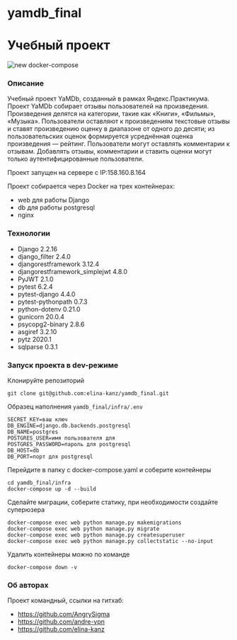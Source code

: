 # yamdb_final
# Учебный проект
![new docker-compose](https://github.com/elina-kanz/yamdb_final/actions/workflows/yamdb_workflow.yml/badge.svg)
### Описание
Учебный проект YaMDb, созданный в рамках Яндекс.Практикума.
Проект YaMDb собирает отзывы пользователей на произведения. Произведения делятся на категории,
такие как «Книги», «Фильмы», «Музыка». Пользователи оставляют к произведениям текстовые отзывы
и ставят произведению оценку в диапазоне от одного до десяти; из пользовательских оценок
формируется усреднённая оценка произведения — рейтинг. Пользователи могут оставлять комментарии к отзывам.
Добавлять отзывы, комментарии и ставить оценки могут только аутентифицированные пользователи.

Проект запущен на сервере с IP:158.160.8.164

Проект собирается через Docker на трех контейнерах:
 * web для работы Django
 * db для работы postgresql
 * nginx
### Технологии
* Django 2.2.16
* django_filter 2.4.0
* djangorestframework 3.12.4
* djangorestframework_simplejwt 4.8.0
* PyJWT 2.1.0
* pytest 6.2.4
* pytest-django 4.4.0
* pytest-pythonpath 0.7.3
* python-dotenv 0.21.0
* gunicorn 20.0.4
* psycopg2-binary 2.8.6
* asgiref 3.2.10
* pytz 2020.1
* sqlparse 0.3.1
### Запуск проекта в dev-режиме
Клонируйте репозиторий
```
git clone git@github.com:elina-kanz/yamdb_final.git
```
Образец наполнения ```yamdb_final/infra/.env```
```
SECRET_KEY=ваш ключ
DB_ENGINE=django.db.backends.postgresql
DB_NAME=postgres
POSTGRES_USER=имя пользователя для
POSTGRES_PASSWORD=пароль для postgresql
DB_HOST=db
DB_PORT=порт для postgresql
```
Перейдите в папку с docker-compose.yaml и соберите контейнеры
```
cd yamdb_final/infra
docker-compose up -d --build
```
Сделайте миграции, соберите статику, при необходимости создайте суперюзера
```
docker-compose exec web python manage.py makemigrations
docker-compose exec web python manage.py migrate
docker-compose exec web python manage.py createsuperuser
docker-compose exec web python manage.py collectstatic --no-input
```

Удалить контейнеры можно по команде
```
docker-compose down -v
```
### Об авторах

Проект командный, ссылки на гитхаб:

* https://github.com/AngrySigma
* https://github.com/andre-vpn
* https://github.com/elina-kanz
